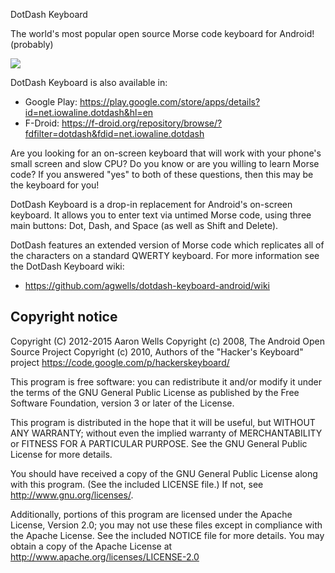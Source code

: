 DotDash Keyboard

The world's most popular open source Morse code keyboard for Android! (probably)

![](https://raw.githubusercontent.com/agwells/dotdash-keyboard-android/master/res/drawable-hdpi/ic_launcher.png)

DotDash Keyboard is also available in:
- Google Play: https://play.google.com/store/apps/details?id=net.iowaline.dotdash&hl=en
- F-Droid: https://f-droid.org/repository/browse/?fdfilter=dotdash&fdid=net.iowaline.dotdash

Are you looking for an on-screen keyboard that will work with your phone's small screen and slow CPU?
Do you know or are you willing to learn Morse code? If you answered "yes" to both of these questions,
then this may be the keyboard for you!

DotDash Keyboard is a drop-in replacement for Android's on-screen keyboard. It allows you to enter text
via untimed Morse code, using three main buttons: Dot, Dash, and Space (as well as Shift and Delete).

DotDash features an extended version of Morse code which replicates all of the characters on a standard
QWERTY keyboard. For more information see the DotDash Keyboard wiki: 
- https://github.com/agwells/dotdash-keyboard-android/wiki

Copyright notice
----------------

Copyright (C) 2012-2015 Aaron Wells
Copyright (c) 2008, The Android Open Source Project
Copyright (c) 2010, Authors of the "Hacker's Keyboard" project https://code.google.com/p/hackerskeyboard/

This program is free software: you can redistribute it and/or modify
it under the terms of the GNU General Public License as published by
the Free Software Foundation, version 3 or later of the License.

This program is distributed in the hope that it will be useful,
but WITHOUT ANY WARRANTY; without even the implied warranty of
MERCHANTABILITY or FITNESS FOR A PARTICULAR PURPOSE.  See the
GNU General Public License for more details.

You should have received a copy of the GNU General Public License
along with this program. (See the included LICENSE file.)
If not, see <http://www.gnu.org/licenses/>.

Additionally, portions of this program are licensed under the
Apache License, Version 2.0; you may not use these files except in 
compliance with the Apache License. See the included NOTICE file 
for more details. You may obtain a copy of the Apache License 
at <http://www.apache.org/licenses/LICENSE-2.0>
